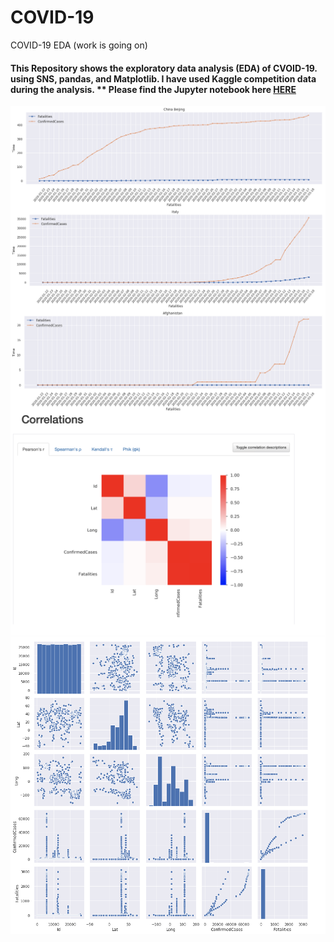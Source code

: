 # COVID-19
COVID-19 EDA 
(work is going on)

#### This Repository shows the exploratory data analysis (EDA) of CVOID-19. using SNS, pandas, and Matplotlib. I have used Kaggle competition data during the analysis. ** Please find the Jupyter notebook here [**HERE**](https://nbviewer.jupyter.org/github/Sumit-ai/COVID-19/blob/master/eda-covid19-global-forecasting.ipynb)

<img align="center" src="12.png"  width="750" /> 
<img align="center" src="13.png"  width="750" /> 
<img align="center" src="ip.png"  width="750" /> 
<img align="center" src="tyu.png"  width="650" /> 
<img align="center" src="vi.png"  width="650" /> 
